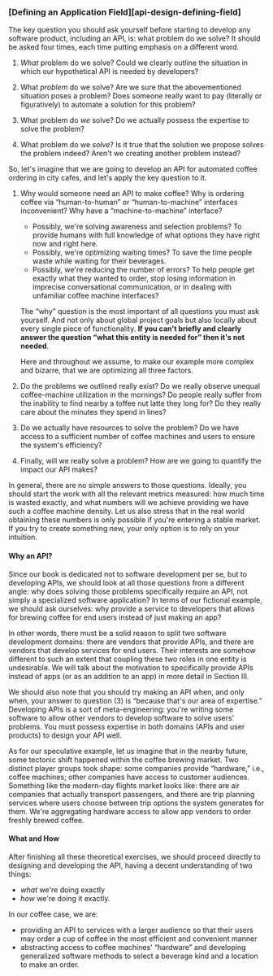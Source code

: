 ### [Defining an Application Field][api-design-defining-field]

The key question you should ask yourself before starting to develop any software product, including an API, is: what problem do we solve? It should be asked four times, each time putting emphasis on a different word.

  1. *What* problem do we solve? Could we clearly outline the situation in which our hypothetical API is needed by developers?

  2. What *problem* do we solve? Are we sure that the abovementioned situation poses a problem? Does someone really want to pay (literally or figuratively) to automate a solution for this problem?

  3. What problem do *we* solve? Do we actually possess the expertise to solve the problem?

  4. What problem do we *solve*? Is it true that the solution we propose solves the problem indeed? Aren't we creating another problem instead?

So, let's imagine that we are going to develop an API for automated coffee ordering in city cafes, and let's apply the key question to it.

  1. Why would someone need an API to make coffee? Why is ordering coffee via “human-to-human” or “human-to-machine” interfaces inconvenient? Why have a “machine-to-machine” interface?

      * Possibly, we're solving awareness and selection problems? To provide humans with full knowledge of what options they have right now and right here.
      * Possibly, we're optimizing waiting times? To save the time people waste while waiting for their beverages.
      * Possibly, we're reducing the number of errors? To help people get exactly what they wanted to order, stop losing information in imprecise conversational communication, or in dealing with unfamiliar coffee machine interfaces?

      The “why” question is the most important of all questions you must ask yourself. And not only about global project goals but also locally about every single piece of functionality. **If you can't briefly and clearly answer the question “what this entity is needed for” then it's not needed**.
  
      Here and throughout we assume, to make our example more complex and bizarre, that we are optimizing all three factors.

  2. Do the problems we outlined really exist? Do we really observe unequal coffee-machine utilization in the mornings? Do people really suffer from the inability to find nearby a toffee nut latte they long for? Do they really care about the minutes they spend in lines?

  3. Do we actually have resources to solve the problem? Do we have access to a sufficient number of coffee machines and users to ensure the system's efficiency?

  4. Finally, will we really solve a problem? How are we going to quantify the impact our API makes? 

In general, there are no simple answers to those questions. Ideally, you should start the work with all the relevant metrics measured: how much time is wasted exactly, and what numbers will we achieve providing we have such a coffee machine density. Let us also stress that in the real world obtaining these numbers is only possible if you're entering a stable market. If you try to create something new, your only option is to rely on your intuition.

#### Why an API?

Since our book is dedicated not to software development per se, but to developing APIs, we should look at all those questions from a different angle: why does solving those problems specifically require an API, not simply a specialized software application? In terms of our fictional example, we should ask ourselves: why provide a service to developers that allows for brewing coffee for end users instead of just making an app?

In other words, there must be a solid reason to split two software development domains: there are vendors that provide APIs, and there are vendors that develop services for end users. Their interests are somehow different to such an extent that coupling these two roles in one entity is undesirable. We will talk about the motivation to specifically provide APIs instead of apps (or as an addition to an app) in more detail in Section III.

We should also note that you should try making an API when, and only when, your answer to question (3) is “because that's our area of expertise.” Developing APIs is a sort of meta-engineering: you're writing some software to allow other vendors to develop software to solve users' problems. You must possess expertise in both domains (APIs and user products) to design your API well.

As for our speculative example, let us imagine that in the nearby future, some tectonic shift happened within the coffee brewing market. Two distinct player groups took shape: some companies provide “hardware,” i.e., coffee machines; other companies have access to customer audiences. Something like the modern-day flights market looks like: there are air companies that actually transport passengers, and there are trip planning services where users choose between trip options the system generates for them. We're aggregating hardware access to allow app vendors to order freshly brewed coffee.

#### What and How

After finishing all these theoretical exercises, we should proceed directly to designing and developing the API, having a decent understanding of two things:
  * *what* we're doing exactly
  * *how* we're doing it exactly.

In our coffee case, we are:
  * providing an API to services with a larger audience so that their users may order a cup of coffee in the most efficient and convenient manner
  * abstracting access to coffee machines' “hardware” and developing generalized software methods to select a beverage kind and a location to make an order.

